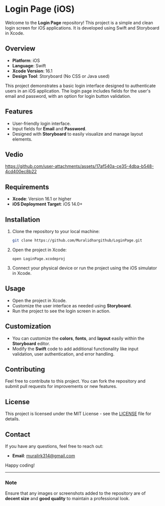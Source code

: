 # Login Page (iOS)

Welcome to the **Login Page** repository! This project is a simple and clean login screen for iOS applications. It is developed using Swift and Storyboard in Xcode.

## Overview

- **Platform**: iOS
- **Language**: Swift
- **Xcode Version**: 16.1
- **Design Tool**: Storyboard (No CSS or Java used)

This project demonstrates a basic login interface designed to authenticate users in an iOS application. The login page includes fields for the user's email and password, with an option for login button validation.

## Features

- User-friendly login interface.
- Input fields for **Email** and **Password**.
- Designed with **Storyboard** to easily visualize and manage layout elements.

## Vedio

https://github.com/user-attachments/assets/17af540a-ce35-4dba-b548-4cd400ec8b22

## Requirements

- **Xcode**: Version 16.1 or higher
- **iOS Deployment Target**: iOS 14.0+

## Installation

1. Clone the repository to your local machine:
   ```bash
   git clone https://github.com/Muralidhargithub/LoginPage.git
   ```

2. Open the project in Xcode:
   ```
   open LoginPage.xcodeproj
   ```

3. Connect your physical device or run the project using the iOS simulator in Xcode.

## Usage

- Open the project in Xcode.
- Customize the user interface as needed using **Storyboard**.
- Run the project to see the login screen in action.

## Customization

- You can customize the **colors**, **fonts**, and **layout** easily within the **Storyboard** editor.
- Modify the **Swift** code to add additional functionality like input validation, user authentication, and error handling.

## Contributing

Feel free to contribute to this project. You can fork the repository and submit pull requests for improvements or new features.

## License

This project is licensed under the MIT License - see the [LICENSE](LICENSE) file for details.

## Contact

If you have any questions, feel free to reach out:
- **Email**: muralirk314@gmail.com

Happy coding!

---

### Note
Ensure that any images or screenshots added to the repository are of **decent size** and **good quality** to maintain a professional look.
